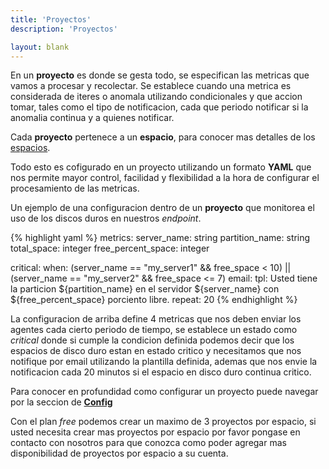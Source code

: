 ```yaml
---
title: 'Proyectos'
description: 'Proyectos'

layout: blank
---
```


En un **proyecto** es donde se gesta todo, se especifican las metricas que vamos a procesar y recolectar. Se establece
cuando una metrica es considerada de iteres o anomala utilizando condicionales y que accion tomar, tales como el
tipo de notificacion, cada que periodo notificar si la anomalia continua y a quienes notificar.

Cada **proyecto** pertenece a un **espacio**, para conocer mas detalles de los [espacios](#/space/).

Todo esto es cofigurado en un proyecto utilizando un formato **YAML** que nos permite mayor control,
facilidad y flexibilidad a la hora de configurar el procesamiento de las metricas.

Un ejemplo de una configuracion dentro de un **proyecto** que monitorea el uso de los discos duros en nuestros *endpoint*.

{% highlight yaml %}
metrics:
    server_name: string
    partition_name: string
    total_space: integer
    free_percent_space: integer

critical:
    when: (server_name == "my_server1" && free_space < 10) ||
          (server_name == "my_server2" && free_space <= 7)
    email:
        tpl: Usted tiene la particion ${partition_name} en el servidor ${server_name} con ${free_percent_space} porciento libre.
    repeat: 20
{% endhighlight %}

La configuracion de arriba define 4 metricas que nos deben enviar los agentes cada cierto periodo de tiempo, se establece un estado
como *critical* donde si cumple la condicion definida podemos decir que los espacios de disco duro estan en estado critico y
necesitamos que nos notifique por email utilizando la plantilla definida, ademas que nos envie la notificacion cada 20 minutos
si el espacio en disco duro continua critico.

Para conocer en profundidad como configurar un proyecto puede navegar por la seccion de **[Config](#/config/)**

Con el plan *free* podemos crear un maximo de 3 proyectos por espacio, si usted necesita crear mas proyectos por espacio
por favor pongase en contacto con nosotros para que conozca como poder agregar mas disponibilidad de proyectos por espacio a su cuenta.